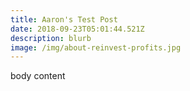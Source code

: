 ```yaml
---
title: Aaron's Test Post
date: 2018-09-23T05:01:44.521Z
description: blurb
image: /img/about-reinvest-profits.jpg
---
```

body content

![]()
